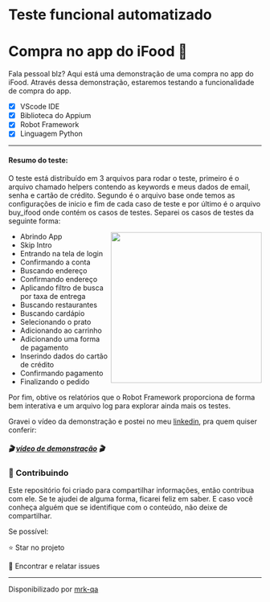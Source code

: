 # Teste funcional automatizado

# Compra no app do iFood **🥩** 

Fala pessoal blz?
Aqui está uma demonstração de uma compra no app do iFood. Através dessa demonstração, estaremos testando a funcionalidade de compra do app.

- [x] VScode IDE
- [x] Biblioteca do Appium
- [x] Robot Framework
- [x] Linguagem Python

***

#### Resumo do teste:

O teste está distribuído em 3 arquivos para rodar o teste, primeiro é o arquivo chamado helpers contendo as keywords e meus dados de email, senha e cartão de crédito. Segundo é o arquivo base onde temos as configurações de inicio e fim de cada caso de teste e por último é o arquivo buy_ifood onde contém os casos de testes. Separei os casos de testes da seguinte forma:

<img width="300px" align="right" src="https://i.ibb.co/6Z0TCTz/mobile-ifood.png">

- Abrindo App
- Skip Intro
- Entrando na tela de login
- Confirmando a conta
- Buscando endereço
- Confirmando endereço
- Aplicando filtro de busca por taxa de entrega
- Buscando restaurantes
- Buscando cardápio
- Selecionando o prato
- Adicionando ao carrinho
- Adicionando uma forma de pagamento
- Inserindo dados do cartão de crédito
- Confirmando pagamento
- Finalizando o pedido

Por fim, obtive os relatórios que o Robot Framework proporciona de forma bem interativa e um arquivo log para explorar ainda mais os testes.

Gravei o vídeo da demonstração e postei no meu [linkedin](https://www.linkedin.com/in/mrk-silva/), pra quem quiser conferir:

##### 🎬 [vídeo de demonstração]() 🎬



### 🤝 Contribuindo

Este repositório foi criado para compartilhar informações, então contribua com ele. Se te ajudei de alguma forma, ficarei feliz em saber. E caso você conheça alguém que se identifique com o conteúdo, não deixe de compartilhar.

Se possível:

⭐️  Star no projeto

🐛 Encontrar e relatar issues

-----------------------------------------------
Disponibilizado por [mrk-qa](https://www.linkedin.com/in/mrk-silva/)

